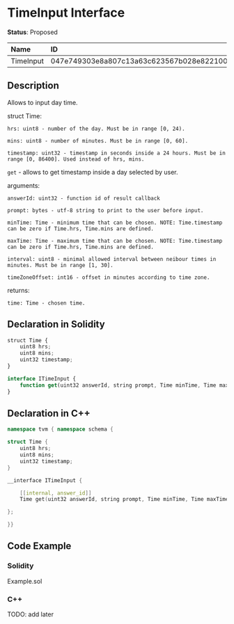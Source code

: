 # TimeInput Interface

**Status**: Proposed

| Name         | ID                                                                |
| :--------    | :---------------------------------------------------------------- |
| TimeInput    | 047e749303e8a807c13a63c623567b028e822100805d9e6096aad71ada8ef27f  |


## Description

Allows to input day time.

struct Time:

    hrs: uint8 - number of the day. Must be in range [0, 24).

    mins: uint8 - number of minutes. Must be in range [0, 60].

    timestamp: uint32 - timestamp in seconds inside a 24 hours. Must be in range [0, 86400]. Used instead of hrs, mins.


`get` - allows to get timestamp inside a day selected by user.

arguments:

	answerId: uint32 - function id of result callback

    prompt: bytes - utf-8 string to print to the user before input.

    minTime: Time - minimum time that can be chosen. NOTE: Time.timestamp can be zero if Time.hrs, Time.mins are defined.
    
    maxTime: Time - maximum time that can be chosen. NOTE: Time.timestamp can be zero if Time.hrs, Time.mins are defined.

    interval: uint8 - minimal allowed interval between neibour times in minutes. Must be in range [1, 30].

    timeZoneOffset: int16 - offset in minutes according to time zone.

returns:

	time: Time - chosen time.

## Declaration in Solidity

```jsx
struct Time {
    uint8 hrs;
    uint8 mins;
    uint32 timestamp;
}

interface ITimeInput {
	function get(uint32 answerId, string prompt, Time minTime, Time maxTime, uint8 interval, int16 timeZoneOffset) external returns (Time time);
}
```

## Declaration in C++

```cpp
namespace tvm { namespace schema {

struct Time {
    uint8 hrs;
    uint8 mins;
    uint32 timestamp;
}

__interface ITimeInput {

	[[internal, answer_id]]
	Time get(uint32 answerId, string prompt, Time minTime, Time maxTime, uint8 interval, int16 timeZoneOffset);

};

}}
```

## Code Example

### Solidity

Example.sol

### C++

TODO: add later